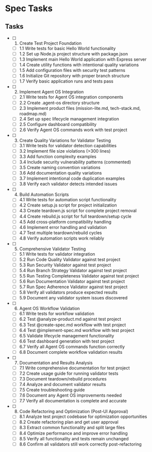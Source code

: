 # Spec Tasks

## Tasks

- [ ] 1. Create Test Project Foundation
  - [ ] 1.1 Write tests for basic Hello World functionality
  - [ ] 1.2 Set up Node.js project structure with package.json
  - [ ] 1.3 Implement main Hello World application with Express server
  - [ ] 1.4 Create utility functions with intentional quality variations
  - [ ] 1.5 Add configuration files with security test patterns
  - [ ] 1.6 Initialize Git repository with proper branch structure
  - [ ] 1.7 Verify basic application runs and tests pass

- [ ] 2. Implement Agent OS Integration
  - [ ] 2.1 Write tests for Agent OS integration components
  - [ ] 2.2 Create .agent-os directory structure
  - [ ] 2.3 Implement product files (mission-lite.md, tech-stack.md, roadmap.md)
  - [ ] 2.4 Set up spec lifecycle management integration
  - [ ] 2.5 Configure dashboard compatibility
  - [ ] 2.6 Verify Agent OS commands work with test project

- [ ] 3. Create Quality Variations for Validator Testing
  - [ ] 3.1 Write tests for validator detection capabilities
  - [ ] 3.2 Implement file size violations (>300 lines)
  - [ ] 3.3 Add function complexity examples
  - [ ] 3.4 Include security vulnerability patterns (commented)
  - [ ] 3.5 Create naming convention variations
  - [ ] 3.6 Add documentation quality variations
  - [ ] 3.7 Implement intentional code duplication examples
  - [ ] 3.8 Verify each validator detects intended issues

- [ ] 4. Build Automation Scripts
  - [ ] 4.1 Write tests for automation script functionality
  - [ ] 4.2 Create setup.js script for project initialization
  - [ ] 4.3 Create teardown.js script for complete project removal
  - [ ] 4.4 Create rebuild.js script for full teardown/setup cycle
  - [ ] 4.5 Add cross-platform compatibility handling
  - [ ] 4.6 Implement error handling and validation
  - [ ] 4.7 Test multiple teardown/rebuild cycles
  - [ ] 4.8 Verify automation scripts work reliably

- [ ] 5. Comprehensive Validator Testing
  - [ ] 5.1 Write tests for validator integration
  - [ ] 5.2 Run Code Quality Validator against test project
  - [ ] 5.3 Run Security Validator against test project
  - [ ] 5.4 Run Branch Strategy Validator against test project
  - [ ] 5.5 Run Testing Completeness Validator against test project
  - [ ] 5.6 Run Documentation Validator against test project
  - [ ] 5.7 Run Spec Adherence Validator against test project
  - [ ] 5.8 Verify all validators produce expected results
  - [ ] 5.9 Document any validator system issues discovered

- [ ] 6. Agent OS Workflow Validation
  - [ ] 6.1 Write tests for workflow validation
  - [ ] 6.2 Test @analyze-product.md against test project
  - [ ] 6.3 Test @create-spec.md workflow with test project
  - [ ] 6.4 Test @implement-spec.md workflow with test project
  - [ ] 6.5 Validate lifecycle management functionality
  - [ ] 6.6 Test dashboard generation with test project
  - [ ] 6.7 Verify all Agent OS commands function correctly
  - [ ] 6.8 Document complete workflow validation results

- [ ] 7. Documentation and Results Analysis
  - [ ] 7.1 Write comprehensive documentation for test project
  - [ ] 7.2 Create usage guide for running validator tests
  - [ ] 7.3 Document teardown/rebuild procedures
  - [ ] 7.4 Analyze and document validator results
  - [ ] 7.5 Create troubleshooting guide
  - [ ] 7.6 Document any Agent OS improvements needed
  - [ ] 7.7 Verify all documentation is complete and accurate

- [ ] 8. Code Refactoring and Optimization (Post-UI Approval)
  - [ ] 8.1 Analyze test project codebase for optimization opportunities
  - [ ] 8.2 Create refactoring plan and get user approval
  - [ ] 8.3 Extract common functionality and split large files
  - [ ] 8.4 Optimize performance and improve error handling
  - [ ] 8.5 Verify all functionality and tests remain unchanged
  - [ ] 8.6 Confirm all validators still work correctly post-refactoring
